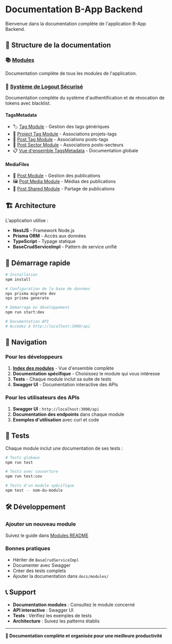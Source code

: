 # Documentation B-App Backend

Bienvenue dans la documentation complète de l'application B-App Backend.

## 📁 Structure de la documentation

### 📚 [Modules](./modules/README.md)
Documentation complète de tous les modules de l'application.

### 🔐 [Système de Logout Sécurisé](./README-logout.md)
Documentation complète du système d'authentification et de révocation de tokens avec blacklist.

#### TagsMetadata
- 🏷️ [Tag Module](./modules/tag.md) - Gestion des tags génériques
- 🔗 [Project Tag Module](./modules/project-tag.md) - Associations projets-tags
- 📑 [Post Tag Module](./modules/post-tag.md) - Associations posts-tags  
- 🏢 [Post Sector Module](./modules/post-sector.md) - Associations posts-secteurs
- 📋 [Vue d'ensemble TagsMetadata](./modules/tags-metadata.md) - Documentation globale

#### MediaFiles
- 📝 [Post Module](./modules/post.md) - Gestion des publications
- 🖼️ [Post Media Module](./modules/post-media.md) - Médias des publications
- 🔄 [Post Shared Module](./modules/post-shared.md) - Partage de publications

## 🏗️ Architecture

L'application utilise :
- **NestJS** - Framework Node.js
- **Prisma ORM** - Accès aux données
- **TypeScript** - Typage statique
- **BaseCrudServiceImpl** - Pattern de service unifié

## 🚀 Démarrage rapide

```bash
# Installation
npm install

# Configuration de la base de données
npx prisma migrate dev
npx prisma generate

# Démarrage en développement
npm run start:dev

# Documentation API
# Accédez à http://localhost:3000/api
```

## 📖 Navigation

### Pour les développeurs
1. **[Index des modules](./modules/README.md)** - Vue d'ensemble complète
2. **Documentation spécifique** - Choisissez le module qui vous intéresse
3. **Tests** - Chaque module inclut sa suite de tests
4. **Swagger UI** - Documentation interactive des APIs

### Pour les utilisateurs des APIs
1. **Swagger UI** : `http://localhost:3000/api`
2. **Documentation des endpoints** dans chaque module
3. **Exemples d'utilisation** avec curl et code

## 🧪 Tests

Chaque module inclut une documentation de ses tests :
```bash
# Tests globaux
npm run test

# Tests avec couverture
npm run test:cov

# Tests d'un module spécifique
npm test -- nom-du-module
```

## 🛠️ Développement

### Ajouter un nouveau module
Suivez le guide dans [Modules README](./modules/README.md#-développement)

### Bonnes pratiques
- Hériter de `BaseCrudServiceImpl`
- Documenter avec Swagger
- Créer des tests complets
- Ajouter la documentation dans `docs/modules/`

## 📞 Support

- **Documentation modules** : Consultez le module concerné
- **API interactive** : Swagger UI
- **Tests** : Vérifiez les exemples de tests
- **Architecture** : Suivez les patterns établis

---

**🎯 Documentation complète et organisée pour une meilleure productivité**
